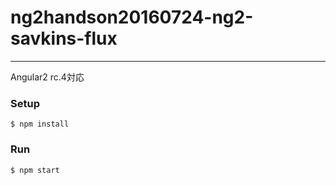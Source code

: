 # ng2handson20160724-ng2-savkins-flux


---

Angular2 rc.4対応

### Setup
```
$ npm install
```

### Run
```
$ npm start
```
